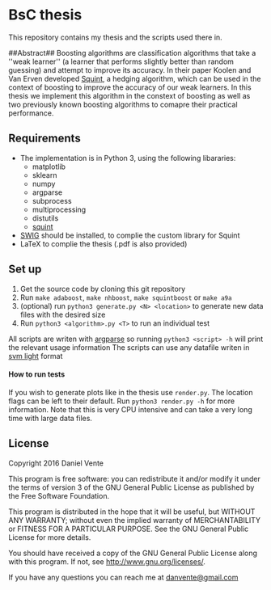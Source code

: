 # BsC thesis #

This repository contains my thesis and the scripts used there in. 

##Abstract##
Boosting algorithms are classification algorithms that take a ''weak learner'' (a learner that performs slightly better than random guessing) and attempt to improve its accuracy. In their paper Koolen and Van Erven developed  [Squint](http://jmlr.csail.mit.edu/proceedings/papers/v40/Koolen15a.pdf), a hedging algorithm, which can be used in the context of boosting to improve the accuracy of our weak learners. In this thesis we implement this algorithm in the constext of boosting as well as two previously known boosting algorithms to comapre their practical performance.   

## Requirements ##
* The implementation is in Python 3, using the following libararies:
  * matplotlib
  * sklearn
  * numpy
  * argparse
  * subprocess
  * multiprocessing
  * distutils
  * [squint](https://bitbucket.org/wmkoolen/squint)
* [SWIG](http://www.swig.org/download.html) should be installed, to complie the custom library for Squint
* LaTeX to complie the thesis (.pdf is also provided)

## Set up ##
1. Get the source code by cloning this git repository
2. Run `make adaboost`, `make nhboost`, `make squintboost` or `make a9a`
  1. (optional) run `python3 generate.py <N> <location>` to generate new data files with the desired size
3. Run `python3 <algorithm>.py <T>` to run an individual test

All scripts are writen with [argparse](https://docs.python.org/3/library/argparse.html) so running `python3 <script> -h` will print the relevant usage information
The scripts can use any datafile writen in [svm light](http://scikit-learn.org/stable/modules/generated/sklearn.datasets.load_svmlight_file.html#sklearn.datasets.load_svmlight_file) format


#### How to run tests ####
If you wish to generate plots like in the thesis use `render.py`. The location flags can be left to their default. Run `python3 render.py -h` for more information.
Note that this is very CPU intensive and can take a very long time with large data files. 

## License ##
 Copyright 2016 Daniel Vente

 This program is free software: you can redistribute it and/or modify
 it under the terms of version 3 of the GNU General Public License as
 published by the Free Software Foundation.

 This program is distributed in the hope that it will be useful,
 but WITHOUT ANY WARRANTY; without even the implied warranty of
 MERCHANTABILITY or FITNESS FOR A PARTICULAR PURPOSE.  See the
 GNU General Public License for more details.

 You should have received a copy of the GNU General Public License
 along with this program.  If not, see <http://www.gnu.org/licenses/>.

If you have any questions you can reach me at <danvente@gmail.com>
